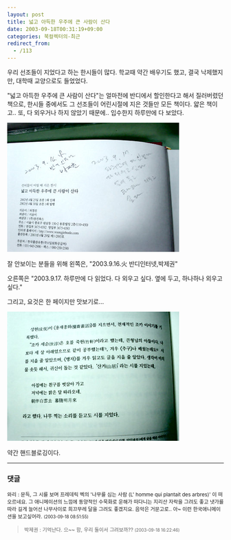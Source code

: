 ```yaml
---
layout: post
title: 넓고 아득한 우주에 큰 사람이 산다
date: 2003-09-18T00:31:19+09:00
categories: 북컬렉터의-최근
redirect_from:
  - /113
---
```


우리 선조들이 지었다고 하는 한시들이 많다. 학교때 약간 배우기도 했고, 결국 낙제했지만, 대학때 교양으로도 들었었다.

"넓고 아득한 우주에 큰 사람이 산다"는 얼마전에 반디에서 할인한다고 해서 질러버렸던 책으로, 한시들 중에서도 그 선조들이 어린시절에 지은 것들만 모든 책이다. 얇은 책이고.. 또, 다 외우거나 하지 않았기 때문에.. 입수한지 하루만에 다 보았다.

![ ](/assets/media/logs_archives_DSC01616.jpg)

잘 안보이는 분들을 위해 왼쪽은, "2003.9.16.火 반디인터넷,박제권"

오른쪽은 "2003.9.17. 하루만에 다 읽었다. 다 외우고 싶다. 옆에 두고, 하나하나 외우고 싶다."

그리고, 요것은 한 페이지만 맛보기로...

![ ](/assets/media/logs_archives_DSC01618.jpg)

약간 핸드블로깅이다.

* * *

### 댓글



<!--- cmt:231 --->
<!--- mail: --->
<!--- parent:0 --->

<small>와리 : 문득, 그 시를 보며 프레데릭 벡의 '나무를 심는 사람 (L' homme qui plantait des arbres)' 이 떠오르네요. 그 애니메이션의 느낌에 동양적인 수묵화로 운해가 떠다니는 지리산 자락을 그려도 좋고 냇가를 따라 길게 늘어선 나무사이로 희끄무레 달을 그려도 좋겠지요. 음악은 거문고로.. 아~ 이런 한국애니메이션을 보고싶어라. <small>(2003-09-18 08:51:55)</small></small>


<!--- cmt:232 --->
<!--- mail: --->
<!--- parent:0 --->

> <small>박제권 : 기억난다. 으~~  함, 우리 둘이서 그려보까?? <small>(2003-09-18 16:22:46)</small></small>

